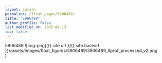 ```yaml
---
layout: splash
permalink: /float_pages/5906489/
title: "5906489"
author_profile: false
last_modified_at: 2025-06-13
toc: false
---
```

 
5906489
![img-png]({{ site.url }}{{ site.baseurl }}/assets/images/float_figures/5906489/5906489_Sprof_processed_v2.png)